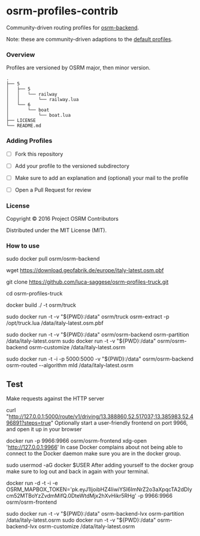 # osrm-profiles-contrib

Community-driven routing profiles for [osrm-backend](https://github.com/Project-OSRM/osrm-backend).

Note: these are community-driven adaptions to the [default profiles](https://github.com/Project-OSRM/osrm-backend/tree/master/profiles).

### Overview

Profiles are versioned by OSRM major, then minor version.

```
.
├── 5
│   ├── 5
│   │   └── railway
│   │       └── railway.lua
│   └── 6
│       └── boat
│           └── boat.lua
├── LICENSE
└── README.md
```

### Adding Profiles

- [ ] Fork this repository
- [ ] Add your profile to the versioned subdirectory
- [ ] Make sure to add an explanation and (optional) your mail to the profile
- [ ] Open a Pull Request for review


### License

Copyright © 2016 Project OSRM Contributors

Distributed under the MIT License (MIT).

### How to use

sudo docker pull osrm/osrm-backend

wget https://download.geofabrik.de/europe/italy-latest.osm.pbf

git clone https://github.com/luca-saggese/osrm-profiles-truck.git

cd osrm-profiles-truck

docker build ./ -t osrm/truck

sudo docker run -t -v "${PWD}:/data"   osrm/truck  osrm-extract -p /opt/truck.lua /data/italy-latest.osm.pbf

sudo docker run -t -v "${PWD}:/data" osrm/osrm-backend osrm-partition /data/italy-latest.osrm
sudo docker run -t -v "${PWD}:/data" osrm/osrm-backend osrm-customize /data/italy-latest.osrm


sudo docker run -t -i -p 5000:5000 -v "${PWD}:/data" osrm/osrm-backend osrm-routed --algorithm mld /data/italy-latest.osrm

## Test

Make requests against the HTTP server

curl "http://127.0.0.1:5000/route/v1/driving/13.388860,52.517037;13.385983,52.496891?steps=true"
Optionally start a user-friendly frontend on port 9966, and open it up in your browser

docker run -p 9966:9966 osrm/osrm-frontend
xdg-open 'http://127.0.0.1:9966'
In case Docker complains about not being able to connect to the Docker daemon make sure you are in the docker group.

sudo usermod -aG docker $USER
After adding yourself to the docker group make sure to log out and back in again with your terminal.

docker run -d -t -i -e OSRM_MAPBOX_TOKEN='pk.eyJ1IjoibHZ4IiwiYSI6ImNrZ2o3aXpqcTA2dDIycm52MTBoYzZvdmMifQ.0DteWtdMjx2hXvHikr5RHg' -p 9966:9966 osrm/osrm-frontend



sudo docker run -t -v "${PWD}:/data" osrm-backend-lvx osrm-partition /data/italy-latest.osrm
sudo docker run -t -v "${PWD}:/data" osrm-backend-lvx osrm-customize /data/italy-latest.osrm
